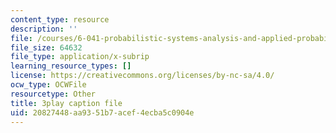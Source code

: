 ```yaml
---
content_type: resource
description: ''
file: /courses/6-041-probabilistic-systems-analysis-and-applied-probability-fall-2010/20827448aa9351b7acef4ecba5c0904e_P7a4bjE6Crk.vtt
file_size: 64632
file_type: application/x-subrip
learning_resource_types: []
license: https://creativecommons.org/licenses/by-nc-sa/4.0/
ocw_type: OCWFile
resourcetype: Other
title: 3play caption file
uid: 20827448-aa93-51b7-acef-4ecba5c0904e
---
```

